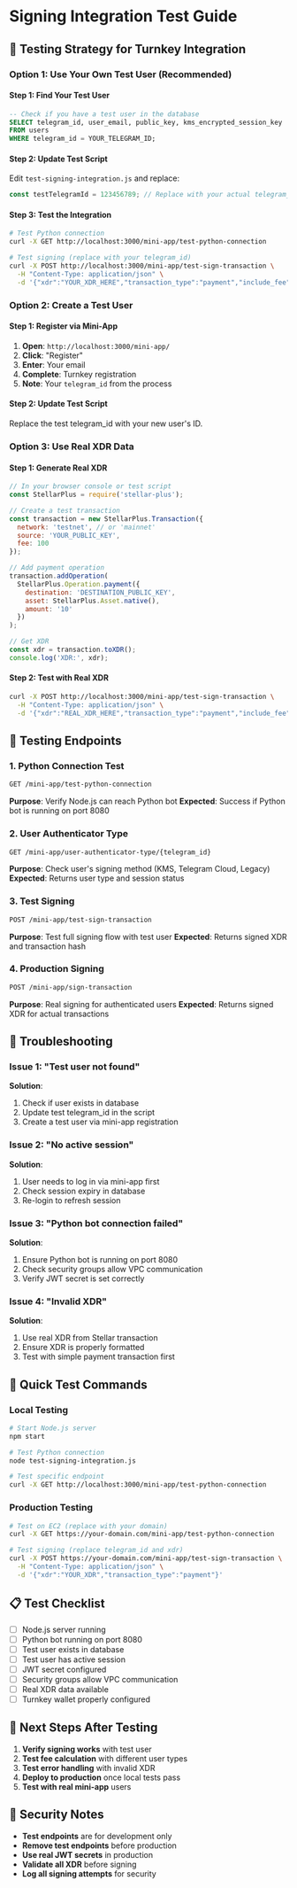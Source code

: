 # Signing Integration Test Guide

## 🎯 **Testing Strategy for Turnkey Integration**

### **Option 1: Use Your Own Test User (Recommended)**

#### **Step 1: Find Your Test User**
```sql
-- Check if you have a test user in the database
SELECT telegram_id, user_email, public_key, kms_encrypted_session_key 
FROM users 
WHERE telegram_id = YOUR_TELEGRAM_ID;
```

#### **Step 2: Update Test Script**
Edit `test-signing-integration.js` and replace:
```javascript
const testTelegramId = 123456789; // Replace with your actual telegram_id
```

#### **Step 3: Test the Integration**
```bash
# Test Python connection
curl -X GET http://localhost:3000/mini-app/test-python-connection

# Test signing (replace with your telegram_id)
curl -X POST http://localhost:3000/mini-app/test-sign-transaction \
  -H "Content-Type: application/json" \
  -d '{"xdr":"YOUR_XDR_HERE","transaction_type":"payment","include_fee":false}'
```

### **Option 2: Create a Test User**

#### **Step 1: Register via Mini-App**
1. **Open**: `http://localhost:3000/mini-app/`
2. **Click**: "Register"
3. **Enter**: Your email
4. **Complete**: Turnkey registration
5. **Note**: Your `telegram_id` from the process

#### **Step 2: Update Test Script**
Replace the test telegram_id with your new user's ID.

### **Option 3: Use Real XDR Data**

#### **Step 1: Generate Real XDR**
```javascript
// In your browser console or test script
const StellarPlus = require('stellar-plus');

// Create a test transaction
const transaction = new StellarPlus.Transaction({
  network: 'testnet', // or 'mainnet'
  source: 'YOUR_PUBLIC_KEY',
  fee: 100
});

// Add payment operation
transaction.addOperation(
  StellarPlus.Operation.payment({
    destination: 'DESTINATION_PUBLIC_KEY',
    asset: StellarPlus.Asset.native(),
    amount: '10'
  })
);

// Get XDR
const xdr = transaction.toXDR();
console.log('XDR:', xdr);
```

#### **Step 2: Test with Real XDR**
```bash
curl -X POST http://localhost:3000/mini-app/test-sign-transaction \
  -H "Content-Type: application/json" \
  -d '{"xdr":"REAL_XDR_HERE","transaction_type":"payment","include_fee":true}'
```

## 🧪 **Testing Endpoints**

### **1. Python Connection Test**
```bash
GET /mini-app/test-python-connection
```
**Purpose**: Verify Node.js can reach Python bot
**Expected**: Success if Python bot is running on port 8080

### **2. User Authenticator Type**
```bash
GET /mini-app/user-authenticator-type/{telegram_id}
```
**Purpose**: Check user's signing method (KMS, Telegram Cloud, Legacy)
**Expected**: Returns user type and session status

### **3. Test Signing**
```bash
POST /mini-app/test-sign-transaction
```
**Purpose**: Test full signing flow with test user
**Expected**: Returns signed XDR and transaction hash

### **4. Production Signing**
```bash
POST /mini-app/sign-transaction
```
**Purpose**: Real signing for authenticated users
**Expected**: Returns signed XDR for actual transactions

## 🔧 **Troubleshooting**

### **Issue 1: "Test user not found"**
**Solution**: 
1. Check if user exists in database
2. Update test telegram_id in the script
3. Create a test user via mini-app registration

### **Issue 2: "No active session"**
**Solution**:
1. User needs to log in via mini-app first
2. Check session expiry in database
3. Re-login to refresh session

### **Issue 3: "Python bot connection failed"**
**Solution**:
1. Ensure Python bot is running on port 8080
2. Check security groups allow VPC communication
3. Verify JWT secret is set correctly

### **Issue 4: "Invalid XDR"**
**Solution**:
1. Use real XDR from Stellar transaction
2. Ensure XDR is properly formatted
3. Test with simple payment transaction first

## 🚀 **Quick Test Commands**

### **Local Testing**
```bash
# Start Node.js server
npm start

# Test Python connection
node test-signing-integration.js

# Test specific endpoint
curl -X GET http://localhost:3000/mini-app/test-python-connection
```

### **Production Testing**
```bash
# Test on EC2 (replace with your domain)
curl -X GET https://your-domain.com/mini-app/test-python-connection

# Test signing (replace telegram_id and xdr)
curl -X POST https://your-domain.com/mini-app/test-sign-transaction \
  -H "Content-Type: application/json" \
  -d '{"xdr":"YOUR_XDR","transaction_type":"payment"}'
```

## 📋 **Test Checklist**

- [ ] Node.js server running
- [ ] Python bot running on port 8080
- [ ] Test user exists in database
- [ ] Test user has active session
- [ ] JWT secret configured
- [ ] Security groups allow VPC communication
- [ ] Real XDR data available
- [ ] Turnkey wallet properly configured

## 🎯 **Next Steps After Testing**

1. **Verify signing works** with test user
2. **Test fee calculation** with different user types
3. **Test error handling** with invalid XDR
4. **Deploy to production** once local tests pass
5. **Test with real mini-app** users

## 🔐 **Security Notes**

- **Test endpoints** are for development only
- **Remove test endpoints** before production
- **Use real JWT secrets** in production
- **Validate all XDR** before signing
- **Log all signing attempts** for security
